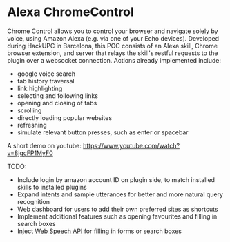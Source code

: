 # Alexa ChromeControl

Chrome Control allows you to control your browser and navigate solely by voice, using Amazon Alexa (e.g. via one of your Echo devices). Developed during HackUPC in Barcelona, this POC consists of an Alexa skill, Chrome browser extension, and server that relays the skill's restful requests to the plugin over a websocket connection. Actions already implemented include:
- google voice search
- tab history traversal
- link highlighting
- selecting and following links
- opening and closing of tabs	
- scrolling
- directly loading popular websites
- refreshing
- simulate relevant button presses, such as enter or spacebar

A short demo on youtube: https://www.youtube.com/watch?v=8jgcFP1MyF0

TODO: 
- Include login by amazon account ID on plugin side, to match installed skills to installed plugins
- Expand intents and sample utterances for better and more natural query recognition
- Web dashboard for users to add their own preferred sites as shortcuts
- Implement additional features such as opening favourites and filling in search boxes
- Inject [Web Speech API](https://developers.google.com/web/updates/2013/01/Voice-Driven-Web-Apps-Introduction-to-the-Web-Speech-API) for filling in forms or search boxes